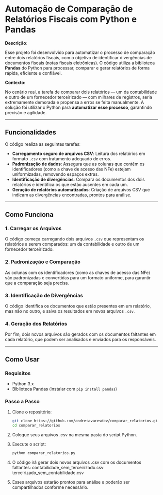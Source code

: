 # Automação de Comparação de Relatórios Fiscais com Python e Pandas

**Descrição:**

Esse projeto foi desenvolvido para automatizar o processo de comparação entre dois relatórios fiscais, com o objetivo de identificar divergências de documentos fiscais (notas fiscais eletrônicas). O código utiliza a biblioteca **Pandas** do Python para processar, comparar e gerar relatórios de forma rápida, eficiente e confiável.

**Contexto:**

No cenário real, a tarefa de comparar dois relatórios — um da contabilidade e outro de um fornecedor terceirizado — com milhares de registros, seria extremamente demorada e propensa a erros se feita manualmente. A solução foi utilizar o Python para **automatizar esse processo**, garantindo precisão e agilidade.

---

## Funcionalidades

O código realiza as seguintes tarefas:

- **Carregamento seguro de arquivos CSV**: Leitura dos relatórios em formato `.csv` com tratamento adequado de erros.
- **Padronização de dados**: Assegura que as colunas que contêm os identificadores (como a chave de acesso das NFe) estejam uniformizadas, removendo espaços extras.
- **Identificação de divergências**: Compara os documentos dos dois relatórios e identifica os que estão ausentes em cada um.
- **Geração de relatórios automatizados**: Criação de arquivos CSV que indicam as divergências encontradas, prontos para análise.

---

## Como Funciona

### 1. **Carregar os Arquivos**
O código começa carregando dois arquivos `.csv` que representam os relatórios a serem comparados: um da contabilidade e outro de um fornecedor terceirizado.

### 2. **Padronização e Comparação**
As colunas com os identificadores (como as chaves de acesso das NFe) são padronizadas e convertidas para um formato uniforme, para garantir que a comparação seja precisa.

### 3. **Identificação de Divergências**
O código identifica os documentos que estão presentes em um relatório, mas não no outro, e salva os resultados em novos arquivos `.csv`.

### 4. **Geração dos Relatórios**
Por fim, dois novos arquivos são gerados com os documentos faltantes em cada relatório, que podem ser analisados e enviados para os responsáveis.

---

## Como Usar

### Requisitos

- Python 3.x
- Biblioteca Pandas (instalar com `pip install pandas`)

### Passo a Passo

1. Clone o repositório:

   ```bash
   git clone https://github.com/andretavaresdev/comparar_relatorios.git
   cd comparar_relatorios

2. Coloque seus arquivos .csv na mesma pasta do script Python.

3. Execute o script:
   ```bash
   python comparar_relatorios.py

4. O código irá gerar dois novos arquivos .csv com os documentos faltantes:
    contabilidade_sem_terceirizado.csv
    terceirizado_sem_contabilidade.csv

5. Esses arquivos estarão prontos para análise e poderão ser compartilhados conforme necessário.
